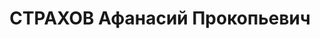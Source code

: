 ---
title: СТРАХОВ Афанасий Прокопьевич
description: '1904 г.р., м.р.: Новосибирская обл., с. Колывань, русский, образование:
  среднее

  прож.: г. Новосибирск

  арестован 06.08.1936

  Обвинение: по обвинению в к.р. высказываниях и троцкистской клевете, ст. 58-10 УК
  РСФСР

  Приговор: Особое совещание при НКВД СССР, 23.07.1937 — из-под ареста освобожден

  Реабилитация: 30.10.1958'
---